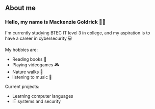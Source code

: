 About me
---

### Hello, my name is Mackenzie Goldrick 👨‍💼

I'm currently studying BTEC IT level 3 in college,
and my aspiration is to have a career in cybersecurity 💻

My hobbies are:
- Reading books 📖
- Playing videogames 🎮
- Nature walks 🌳
- listening to music 🎵

Current projects:
- Learning computer languages
- IT systems and security
